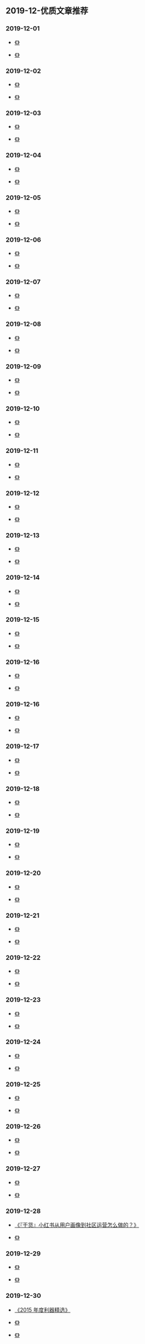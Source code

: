 

## 2019-12-优质文章推荐


### 2019-12-01

- [《》]()

- [《》]()


### 2019-12-02

- [《》]()

- [《》]()

### 2019-12-03

- [《》]()

- [《》]()

### 2019-12-04

- [《》]()

- [《》]()


### 2019-12-05

- [《》]()

- [《》]()


### 2019-12-06

- [《》]()

- [《》]()



### 2019-12-07

- [《》]()

- [《》]()


### 2019-12-08

- [《》]()

- [《》]()


### 2019-12-09

- [《》]()

- [《》]()



### 2019-12-10

- [《》]()

- [《》]()


### 2019-12-11

- [《》]()

- [《》]()


### 2019-12-12

- [《》]()

- [《》]()


### 2019-12-13

- [《》]()

- [《》]()

### 2019-12-14

- [《》]()

- [《》]()


### 2019-12-15

- [《》]()

- [《》]()


### 2019-12-16

- [《》]()

- [《》]()



### 2019-12-16

- [《》]()

- [《》]()


### 2019-12-17

- [《》]()

- [《》]()


### 2019-12-18

- [《》]()

- [《》]()

### 2019-12-19

- [《》]()

- [《》]()

### 2019-12-20

- [《》]()

- [《》]()


### 2019-12-21

- [《》]()

- [《》]()


### 2019-12-22

- [《》]()

- [《》]()


### 2019-12-23

- [《》]()

- [《》]()


### 2019-12-24

- [《》]()

- [《》]()


### 2019-12-25

- [《》]()

- [《》]()


### 2019-12-26

- [《》]()

- [《》]()


### 2019-12-27

- [《》]()

- [《》]()


### 2019-12-28

- [《『干货』小红书从用户画像到社区运营怎么做的？》](https://mp.weixin.qq.com/s/tBXCiy01Yf-2Zep0YAm3uw)

- [《》]()


### 2019-12-29

- [《》]()

- [《》]()


### 2019-12-30

- [《2015 年度利器精选》](http://liqi.io/best-of-2015/)

- [《》]()

- [《》]()






